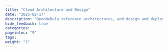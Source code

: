 ```yaml
---
title: "Cloud Architecture and Design"
date: "2025-02-17"
description: "OpenNebula reference architectures, and design and deployment of an OpenNebula cloud"
hide_feedback: true
categories:
pageintoc: "9"
tags:
weight: "2"
---
```


<a id="architecture-blueprints"></a>

<!--# Cloud Architecture and Design -->









